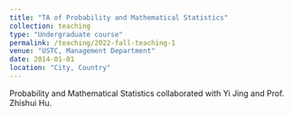 ```yaml
---
title: "TA of Probability and Mathematical Statistics"
collection: teaching
type: "Undergraduate course"
permalink: /teaching/2022-fall-teaching-1
venue: "USTC, Management Department"
date: 2014-01-01
location: "City, Country"
---
```

Probability and Mathematical Statistics collaborated with Yi Jing and Prof. Zhishui Hu.
